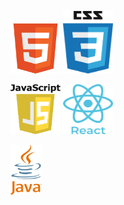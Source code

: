 <!-- - 👋 Hi, I’m @GitUserVivek
- 👀 Interested To learn Programming Languages 
- 💻 Looking For Job Opportunity
 --> 
<span><img  height="80px" width="80px"  src="https://github.com/GitUserVivek/GitUserVivek/blob/main/html.png" /></span><span height="50px" width="100px" ></span>
<span><img  height="100px" width="80px"  src="https://github.com/GitUserVivek/GitUserVivek/blob/main/css.png" /></span><span height="50px" width="100px" ></span>

<span><img  height="80px" width="80px"  src="https://github.com/GitUserVivek/GitUserVivek/blob/main/javascript.png" /></span><span height="50px" width="100px" ></span>
<span><img  height="80px" width="80px"  src="https://github.com/GitUserVivek/GitUserVivek/blob/main/react.png" /></span><span height="50px" width="100px" ></span>

<span><img  height="80px" width="50px"  src="https://github.com/GitUserVivek/GitUserVivek/blob/main/java.png" /></span><span height="50px" width="100px" ></span> 

